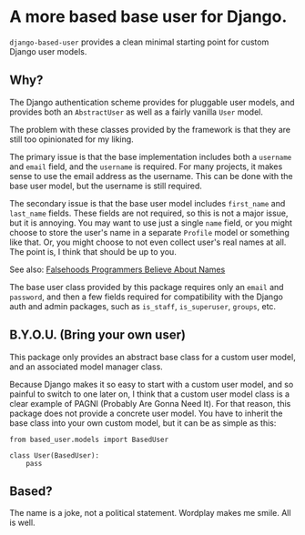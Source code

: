 # A more based base user for Django.

`django-based-user` provides a clean minimal starting point for custom Django user models.

## Why?

The Django authentication scheme provides for pluggable user models, and provides both an `AbstractUser` as well as a fairly vanilla `User` model.

The problem with these classes provided by the framework is that they are still too opinionated for my liking.

The primary issue is that the base implementation includes both a `username` and `email` field, and the `username` is required. For many projects, it makes sense to use the email address as the username. This can be done with the base user model, but the username is still required.

The secondary issue is that the base user model includes `first_name` and `last_name` fields. These fields are not required, so this is not a major issue, but it is annoying. You may want to use just a single `name` field, or you might choose to store the user's name in a separate `Profile` model or something like that. Or, you might choose to not even collect user's real names at all. The point is, I think that should be up to you.

See also: [Falsehoods Programmers Believe About Names](https://www.kalzumeus.com/2010/06/17/falsehoods-programmers-believe-about-names/)

The base user class provided by this package requires only an `email` and `password`, and then a few fields required for compatibility with the Django auth and admin packages, such as `is_staff`, `is_superuser`, `groups`, etc.

## B.Y.O.U. (Bring your own user)

This package only provides an abstract base class for a custom user model, and an associated model manager class.

Because Django makes it so easy to start with a custom user model, and so painful to switch to one later on, I think that a custom user model class is a clear example of PAGNI (Probably Are Gonna Need It). For that reason, this package does not provide a concrete user model. You have to inherit the base class into your own custom model, but it can be as simple as this:

    from based_user.models import BasedUser
    
    class User(BasedUser):
        pass
        
        
## Based?

The name is a joke, not a political statement. Wordplay makes me smile. All is well.
